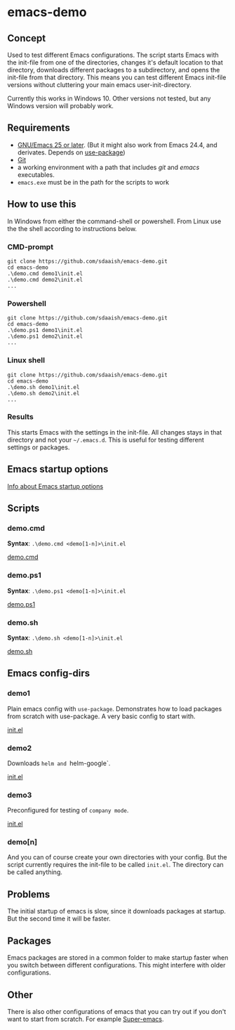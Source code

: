 # emacs-demo
## Concept
Used to test different Emacs configurations.
The script starts Emacs with the init-file from one of the directories, changes it's default location to that directory, downloads different packages to a subdirectory, and opens the init-file from that directory. This means you can test different Emacs init-file versions without cluttering your main emacs user-init-directory.

Currently this works in Windows 10. Other versions not tested, but any Windows version will probably work.
## Requirements
- [GNU/Emacs 25 or later](https://www.gnu.org/software/emacs/). (But it might also work from Emacs 24.4, and derivates. Depends on [use-package](https://github.com/jwiegley/use-package))
- [Git](https://git-scm.com/)
- a working environment with a path that includes _git_ and _emacs_ executables.
- `emacs.exe` must be in the path for the scripts to work

## How to use this
In Windows from either the command-shell or powershell. From Linux use the the shell according to instructions below.
### CMD-prompt
```
git clone https://github.com/sdaaish/emacs-demo.git
cd emacs-demo
.\demo.cmd demo1\init.el
.\demo.cmd demo2\init.el
...
```
### Powershell
```
git clone https://github.com/sdaaish/emacs-demo.git
cd emacs-demo
.\demo.ps1 demo1\init.el
.\demo.ps1 demo2\init.el
...
```
### Linux shell
```
git clone https://github.com/sdaaish/emacs-demo.git
cd emacs-demo
.\demo.sh demo1\init.el
.\demo.sh demo2\init.el
...
```
### Results
This starts Emacs with the settings in the init-file. All changes stays in that directory and not your `~/.emacs.d`. This is useful for testing different settings or packages.

## Emacs startup options
[Info about Emacs startup options](./emacs-startup-opts.md)

## Scripts
### demo.cmd
**Syntax**: `.\demo.cmd <demo[1-n]>\init.el`

[demo.cmd](./demo.cmd)

### demo.ps1
**Syntax**: `.\demo.ps1 <demo[1-n]>\init.el`

[demo.ps1](./demo.ps1)

### demo.sh
**Syntax**: `.\demo.sh <demo[1-n]>\init.el`

[demo.sh](./demo.sh)

## Emacs config-dirs
### demo1
Plain emacs config with `use-package`. Demonstrates how to load packages from scratch with use-package.
A very basic config to start with.

[init.el](./demo1/init.el)

### demo2
Downloads `helm and `helm-google`.

[init.el](./demo2/init.el)

### demo3
Preconfigured for testing of `company mode`.

[init.el](./demo3/init.el)

### demo[n]
And you can of course create your own directories with your config. But the script currently requires the init-file to be called `init.el`. The directory can be called anything.

## Problems
The initial startup of emacs is slow, since it downloads packages at startup. But the second time it will be faster.

## Packages
Emacs packages are stored in a common folder to make startup faster when you switch between different configurations. This might interfere with older configurations.

## Other
There is also other configurations of emacs that you can try out if you don't want to start from scratch. For example [Super-emacs](https://github.com/myTerminal/super-emacs).
